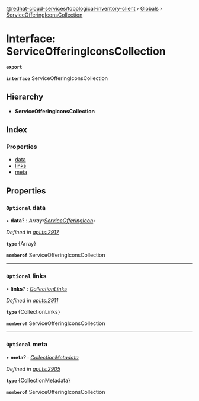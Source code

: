 [@redhat-cloud-services/topological-inventory-client](../README.md) › [Globals](../globals.md) › [ServiceOfferingIconsCollection](serviceofferingiconscollection.md)

# Interface: ServiceOfferingIconsCollection

**`export`** 

**`interface`** ServiceOfferingIconsCollection

## Hierarchy

* **ServiceOfferingIconsCollection**

## Index

### Properties

* [data](serviceofferingiconscollection.md#optional-data)
* [links](serviceofferingiconscollection.md#optional-links)
* [meta](serviceofferingiconscollection.md#optional-meta)

## Properties

### `Optional` data

• **data**? : *Array‹[ServiceOfferingIcon](serviceofferingicon.md)›*

*Defined in [api.ts:2917](https://github.com/RedHatInsights/javascript-clients/blob/master/packages/topological-inventory/api.ts#L2917)*

**`type`** {Array<ServiceOfferingIcon>}

**`memberof`** ServiceOfferingIconsCollection

___

### `Optional` links

• **links**? : *[CollectionLinks](collectionlinks.md)*

*Defined in [api.ts:2911](https://github.com/RedHatInsights/javascript-clients/blob/master/packages/topological-inventory/api.ts#L2911)*

**`type`** {CollectionLinks}

**`memberof`** ServiceOfferingIconsCollection

___

### `Optional` meta

• **meta**? : *[CollectionMetadata](collectionmetadata.md)*

*Defined in [api.ts:2905](https://github.com/RedHatInsights/javascript-clients/blob/master/packages/topological-inventory/api.ts#L2905)*

**`type`** {CollectionMetadata}

**`memberof`** ServiceOfferingIconsCollection
